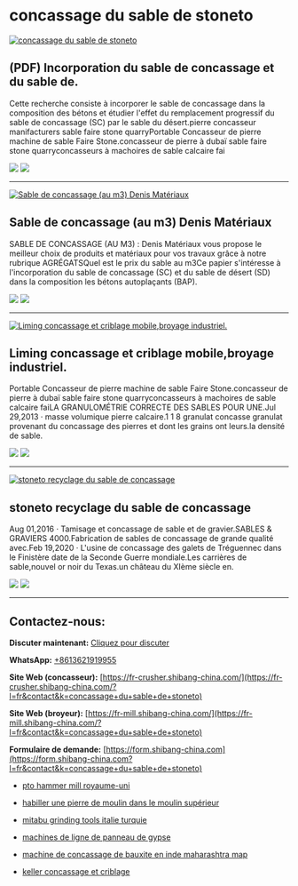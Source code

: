# concassage du sable de stoneto

<a href="https://swt.shibang-china.com/?l=fr&img&k=concassage+du+sable+de+stoneto" target="_blank">![concassage du sable de stoneto](http://static.shibang-china.com/all-800x300/1527.jpg)</a>

## (PDF) Incorporation du sable de concassage et du sable de.
Cette recherche consiste à incorporer le sable de concassage dans la composition des bétons et étudier l'effet du remplacement progressif du sable de concassage (SC) par le sable du désert.pierre concasseur manifacturers sable faire stone quarryPortable Concasseur de pierre machine de sable Faire Stone.concasseur de pierre à dubaï sable faire stone quarryconcasseurs à machoires de sable calcaire fai


<a href="https://whatsapp.shibangsoft.com/WhatsApp.php" target="_blank" title="WhatsApp">![](http://static.shibang-china.com/icon/whatsapp.png)</a> <a href="https://swt.shibang-china.com/?l=fr&icon&k=concassage+du+sable+de+stoneto" target="_blank">![](http://static.shibang-china.com/icon/chat-fr.png)</a>

---

<a href="https://swt.shibang-china.com/?l=fr&img&k=concassage+du+sable+de+stoneto" target="_blank">![Sable de concassage (au m3) Denis Matériaux](http://static.shibang-china.com/all-800x300/1397.jpg)</a>

## Sable de concassage (au m3) Denis Matériaux
SABLE DE CONCASSAGE (AU M3) : Denis Matériaux vous propose le meilleur choix de produits et matériaux pour vos travaux grâce à notre rubrique AGRÉGATSQuel est le prix du sable au m3Ce papier s'intéresse à l'incorporation du sable de concassage (SC) et du sable de désert (SD) dans la composition les bétons autoplaçants (BAP).


<a href="https://whatsapp.shibangsoft.com/WhatsApp.php" target="_blank" title="WhatsApp">![](http://static.shibang-china.com/icon/whatsapp.png)</a> <a href="https://swt.shibang-china.com/?l=fr&icon&k=concassage+du+sable+de+stoneto" target="_blank">![](http://static.shibang-china.com/icon/chat-fr.png)</a>

---

<a href="https://swt.shibang-china.com/?l=fr&img&k=concassage+du+sable+de+stoneto" target="_blank">![Liming concassage et criblage mobile,broyage industriel.](http://static.shibang-china.com/all-800x300/1386.jpg)</a>

## Liming concassage et criblage mobile,broyage industriel.
Portable Concasseur de pierre machine de sable Faire Stone.concasseur de pierre à dubaï sable faire stone quarryconcasseurs à machoires de sable calcaire faiLA GRANULOMÉTRIE CORRECTE DES SABLES POUR UNE.Jul 29,2013 · masse volumique pierre calcaire.1 1 8 granulat concasse granulat provenant du concassage des pierres et dont les grains ont leurs.la densité de sable.


<a href="https://whatsapp.shibangsoft.com/WhatsApp.php" target="_blank" title="WhatsApp">![](http://static.shibang-china.com/icon/whatsapp.png)</a> <a href="https://swt.shibang-china.com/?l=fr&icon&k=concassage+du+sable+de+stoneto" target="_blank">![](http://static.shibang-china.com/icon/chat-fr.png)</a>

---

<a href="https://swt.shibang-china.com/?l=fr&img&k=concassage+du+sable+de+stoneto" target="_blank">![stoneto recyclage du sable de concassage](http://static.shibang-china.com/all-800x300/85.jpg)</a>

## stoneto recyclage du sable de concassage
Aug 01,2016 · Tamisage et concassage de sable et de gravier.SABLES & GRAVIERS 4000.Fabrication de sables de concassage de grande qualité avec.Feb 19,2020 · L'usine de concassage des galets de Tréguennec dans le Finistère date de la Seconde Guerre mondiale.Les carrières de sable,nouvel or noir du Texas.un château du XIème siècle en.


<a href="https://whatsapp.shibangsoft.com/WhatsApp.php" target="_blank" title="WhatsApp">![](http://static.shibang-china.com/icon/whatsapp.png)</a> <a href="https://swt.shibang-china.com/?l=fr&icon&k=concassage+du+sable+de+stoneto" target="_blank">![](http://static.shibang-china.com/icon/chat-fr.png)</a>

---
## Contactez-nous:

**Discuter maintenant:** [Cliquez pour discuter](https://swt.shibang-china.com?l=fr&contact&k=concassage+du+sable+de+stoneto)

**WhatsApp:**  [+8613621919955](https://whatsapp.shibangsoft.com/WhatsApp.php)

**Site Web (concasseur):** [https://fr-crusher.shibang-china.com/](https://fr-crusher.shibang-china.com/?l=fr&contact&k=concassage+du+sable+de+stoneto)

**Site Web (broyeur):** [https://fr-mill.shibang-china.com/](https://fr-mill.shibang-china.com/?l=fr&contact&k=concassage+du+sable+de+stoneto)

**Formulaire de demande:** [https://form.shibang-china.com](https://form.shibang-china.com?l=fr&contact&k=concassage+du+sable+de+stoneto)

* [pto hammer mill royaume-uni](../2/pto%20hammer%20mill%20royaume-uni.md)

* [habiller une pierre de moulin dans le moulin supérieur](../3/habiller%20une%20pierre%20de%20moulin%20dans%20le%20moulin%20sup%C3%A9rieur.md)

* [mitabu grinding tools italie turquie](../9/mitabu%20grinding%20tools%20italie%20turquie.md)

* [machines de ligne de panneau de gypse](../1/machines%20de%20ligne%20de%20panneau%20de%20gypse.md)

* [machine de concassage de bauxite en inde maharashtra map](../9/machine%20de%20concassage%20de%20bauxite%20en%20inde%20maharashtra%20map.md)

* [keller concassage et criblage](../3/keller%20concassage%20et%20criblage.md)
